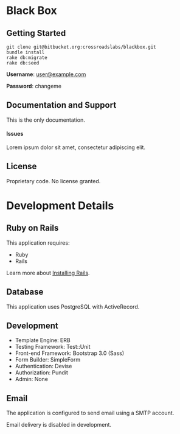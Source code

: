 Black Box
=========

Getting Started
---------------

```
git clone git@bitbucket.org:crossroadslabs/blackbox.git
bundle install
rake db:migrate
rake db:seed
```

**Username**: user@example.com

**Password**: changeme

Documentation and Support
-------------------------

This is the only documentation.

#### Issues

Lorem ipsum dolor sit amet, consectetur adipiscing elit.


License
-------

Proprietary code.  No license granted.


Development Details
===================

Ruby on Rails
-------------

This application requires:

-   Ruby
-   Rails

Learn more about [Installing Rails](http://railsapps.github.io/installing-rails.html).

Database
--------

This application uses PostgreSQL with ActiveRecord.

Development
-----------

-   Template Engine: ERB
-   Testing Framework: Test::Unit
-   Front-end Framework: Bootstrap 3.0 (Sass)
-   Form Builder: SimpleForm
-   Authentication: Devise
-   Authorization: Pundit
-   Admin: None

Email
-----

The application is configured to send email using a SMTP account.

Email delivery is disabled in development.
